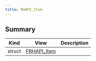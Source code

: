 ```yaml
---
title: RHAPI_Item
---
```


## Summary
| Kind | View | Description |
|------|------|-------------|
|struct|[FRHAPI_Item](/unreal-plugins/all/structfrhapi__item/#structFRHAPI__Item)||
